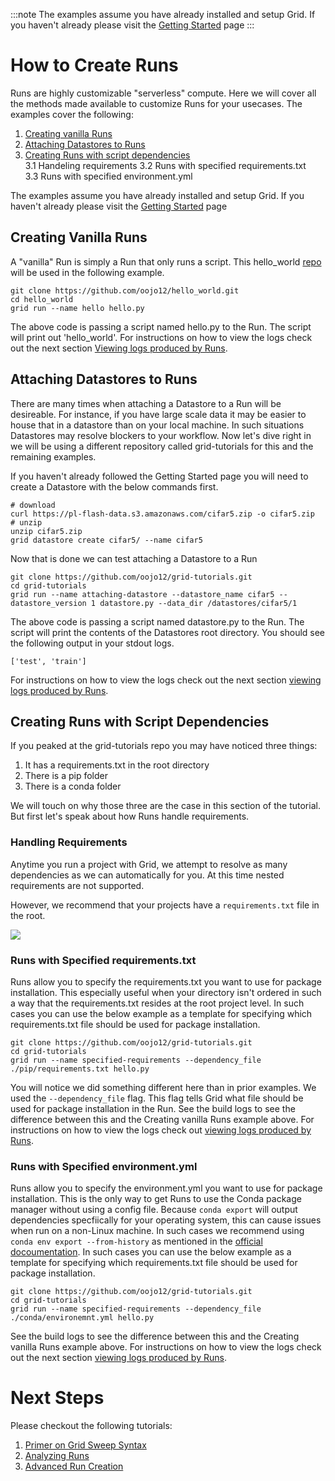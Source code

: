 :::note
The examples assume you have already installed and setup Grid. If you haven't already please visit the [Getting Started](https://docs.grid.ai/getting-started) page
:::

# How to Create Runs
Runs are highly customizable "serverless" compute. Here we will cover all the methods made available to customize Runs for your usecases. The examples cover the following:
1. [Creating vanilla Runs](https://docs.grid.ai/features/runs#creating-vanilla-runs)
2. [Attaching Datastores to Runs](https://docs.grid.ai/features/runs#attaching-datastores-to-runs)
3. [Creating Runs with script dependencies](https://docs.grid.ai/features/runs#creating-runs-with-script-dependencies)  
  3.1 Handeling requirements
  3.2 Runs with specified requirements.txt  
  3.3 Runs with specified environment.yml

The examples assume you have already installed and setup Grid. If you haven't already please visit the [Getting Started](https://docs.grid.ai/getting-started) page
## Creating Vanilla Runs
A "vanilla" Run is simply a Run that only runs a script. This hello_world [repo](https://github.com/oojo12/hello_world/tree/main) will be used in the following example.

```text
git clone https://github.com/oojo12/hello_world.git
cd hello_world
grid run --name hello hello.py
```

The above code is passing a script named hello.py to the Run. The script will print out 'hello_world'. For instructions on how to view the logs check out the
next section [Viewing logs produced by Runs]().

## Attaching Datastores to Runs
There are many times when attaching a Datastore to a Run will be desireable. For instance, if you have large scale data it may be easier to house that in a datastore than on your local machine. 
In such situations Datastores may resolve blockers to your workflow. Now let's dive right in we will be using a different repository called grid-tutorials for this and the 
remaining examples. 

If you haven't already followed the Getting Started page you will need to create a Datastore with the below commands first.
```text
# download
curl https://pl-flash-data.s3.amazonaws.com/cifar5.zip -o cifar5.zip
# unzip
unzip cifar5.zip
grid datastore create cifar5/ --name cifar5
```

Now that is done we can test attaching a Datastore to a Run
```text
git clone https://github.com/oojo12/grid-tutorials.git
cd grid-tutorials
grid run --name attaching-datastore --datastore_name cifar5 --datastore_version 1 datastore.py --data_dir /datastores/cifar5/1
```

The above code is passing a script named datastore.py to the Run. The script will print the contents of the Datastores root directory. You should see the following
output in your stdout logs.

```text
['test', 'train']
```

For instructions on how to view the logs check out the next section [viewing logs produced by Runs](https://docs.grid.ai/features/runs/analyzing-runs#viewing-logs).

## Creating Runs with Script Dependencies
If you peaked at the grid-tutorials repo you may have noticed three things:
1. It has a requirements.txt in the root directory
2. There is a pip folder
3. There is a conda folder

We will touch on why those three are the case in this section of the tutorial. But first let's speak about how Runs handle requirements.

### Handling Requirements
Anytime you run a project with Grid, we attempt to resolve as many dependencies as we can automatically for you. At this time nested requirements are not supported.

However, we recommend that your projects have a `requirements.txt` file in the root.

![](/images/runs/requirements.png)

### Runs with Specified requirements.txt
Runs allow you to specify the requirements.txt you want to use for package installation. This especially useful when your directory isn't ordered in such a way that the
requirements.txt resides at the root project level. In such cases you can use the below example as a template for specifying which requirements.txt file should be used
for package installation.

```text
git clone https://github.com/oojo12/grid-tutorials.git
cd grid-tutorials
grid run --name specified-requirements --dependency_file ./pip/requirements.txt hello.py
```

You will notice we did something different here than in prior examples. We used the `--dependency_file` flag. This flag tells Grid what file
should be used for package installation in the Run. See the build logs to see the difference between this and the Creating vanilla Runs example above.
For instructions on how to view the logs check out [viewing logs produced by Runs](https://docs.grid.ai/features/runs/analyzing-runs#viewing-logs).

### Runs with Specified environment.yml
Runs allow you to specify the environment.yml you want to use for package installation. This is the only way to get Runs to use the Conda package manager without using a config file.
Because `conda export` will output dependencies specfiically for your operating system, this can cause issues when run on a non-Linux machine. In such cases we recommend using
`conda env export --from-history` as mentioned in the [official docoumentation](https://docs.conda.io/projects/conda/en/latest/user-guide/tasks/manage-environments.html#exporting-an-environment-file-across-platforms).
In such cases you can use the below example as a template for specifying which requirements.txt file should be used
for package installation.

```text
git clone https://github.com/oojo12/grid-tutorials.git
cd grid-tutorials
grid run --name specified-requirements --dependency_file ./conda/environemnt.yml hello.py
```

See the build logs to see the difference between this and the Creating vanilla Runs example above.
For instructions on how to view the logs check out the next section [viewing logs produced by Runs](https://docs.grid.ai/features/runs/analyzing-runs#viewing-logs).

# Next Steps
Please checkout the following tutorials:
1. [Primer on Grid Sweep Syntax](https://docs.grid.ai/features/runs/sweep-syntax)
2. [Analyzing Runs](https://docs.grid.ai/features/runs/analyzing-runs)
3. [Advanced Run Creation](https://docs.grid.ai/features/runs/adv-creating-runs)
